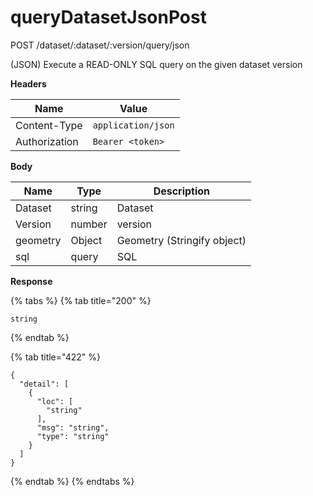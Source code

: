 # queryDatasetJsonPost

POST /dataset/:dataset/:version/query/json

(JSON) Execute a READ-ONLY SQL query on the given dataset version

**Headers**

| Name          | Value              |
| ------------- | ------------------ |
| Content-Type  | `application/json` |
| Authorization | `Bearer <token>`   |

**Body**

| Name     | Type   | Description                 |
| -------- | ------ | --------------------------- |
| Dataset  | string | Dataset                     |
| Version  | number | version                     |
| geometry | Object | Geometry (Stringify object) |
| sql      | query  | SQL                         |

**Response**

{% tabs %}
{% tab title="200" %}
```
string
```
{% endtab %}

{% tab title="422" %}
```
{
  "detail": [
    {
      "loc": [
        "string"
      ],
      "msg": "string",
      "type": "string"
    }
  ]
}
```
{% endtab %}
{% endtabs %}

